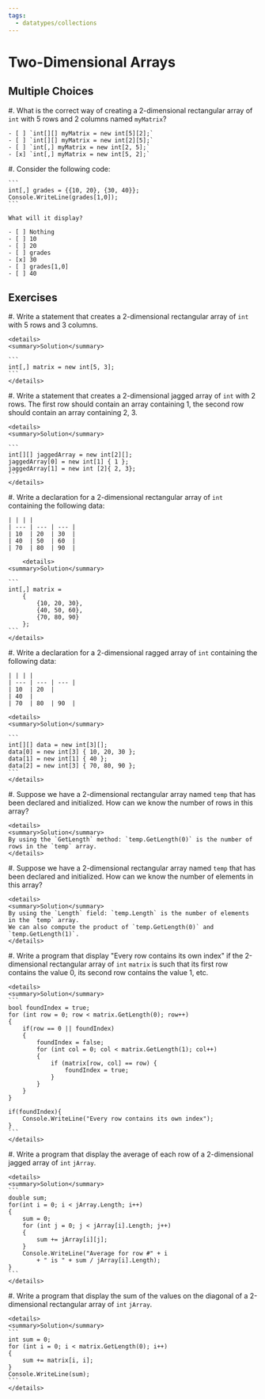 ```yaml
---
tags:
  - datatypes/collections
---
```


# Two-Dimensional Arrays

## Multiple Choices

#. What is the correct way of creating a 2-dimensional rectangular array of `int` with 5 rows and 2 columns named `myMatrix`?

    - [ ] `int[][] myMatrix = new int[5][2];`
    - [ ] `int[][] myMatrix = new int[2][5];`
    - [ ] `int[,] myMatrix = new int[2, 5];`
    - [x] `int[,] myMatrix = new int[5, 2];`

#. Consider the following code:

    ```
    int[,] grades = {{10, 20}, {30, 40}};
    Console.WriteLine(grades[1,0]);
    ```

    What will it display?
    
    - [ ] Nothing
    - [ ] 10
    - [ ] 20
    - [ ] grades
    - [x] 30
    - [ ] grades[1,0]
    - [ ] 40


## Exercises

#. Write a statement that creates a 2-dimensional rectangular array of `int` with 5 rows and 3 columns.

    <details>
    <summary>Solution</summary>

    ```
    int[,] matrix = new int[5, 3];
    ```
    </details>

#. Write a statement that creates a 2-dimensional jagged array of `int` with 2 rows. The first row should contain an array containing 1, the second row should contain an array containing 2, 3.

    <details>
    <summary>Solution</summary>

    ```
    int[][] jaggedArray = new int[2][];
    jaggedArray[0] = new int[1] { 1 };
    jaggedArray[1] = new int [2]{ 2, 3};
    ```
    </details>


#. Write a declaration for a 2-dimensional rectangular array of `int` containing the following data:

    | | | | 
    | --- | --- | --- | 
    | 10  | 20  | 30  |
    | 40  | 50  | 60  | 
    | 70  | 80  | 90  | 
    
        <details>
    <summary>Solution</summary>

    ```
    int[,] matrix =
        {
            {10, 20, 30},
            {40, 50, 60},
            {70, 80, 90}
        };
    ```
    </details>

#. Write a declaration for a 2-dimensional ragged array of `int` containing the following data:

    | | | | 
    | --- | --- | --- | 
    | 10  | 20  | 
    | 40  |
    | 70  | 80  | 90  | 
    
    <details>
    <summary>Solution</summary>

    ```
    int[][] data = new int[3][];
    data[0] = new int[3] { 10, 20, 30 };
    data[1] = new int[1] { 40 };
    data[2] = new int[3] { 70, 80, 90 };
    ```
    </details>


#. Suppose we have a 2-dimensional rectangular array named `temp` that has been declared and initialized. How can we know the number of rows in this array?
    
    <details>
    <summary>Solution</summary>
    By using the `GetLength` method: `temp.GetLength(0)` is the number of rows in the `temp` array.
    </details>
    
#. Suppose we have a 2-dimensional rectangular array named `temp` that has been declared and initialized. How can we know the number of elements in this array?
    
    <details>
    <summary>Solution</summary>
    By using the `Length` field: `temp.Length` is the number of elements in the `temp` array.
    We can also compute the product of `temp.GetLength(0)` and `temp.GetLength(1)`.
    </details>

#. Write a program that display "Every row contains its own index" if the 2-dimensional rectangular array of `int` `matrix` is such that its first row contains the value 0, its second row contains the value 1, etc.

    <details>
    <summary>Solution</summary>
    ```
    bool foundIndex = true;
    for (int row = 0; row < matrix.GetLength(0); row++)
    {
        if(row == 0 || foundIndex)
        {
            foundIndex = false;
            for (int col = 0; col < matrix.GetLength(1); col++)
            {
                if (matrix[row, col] == row) {
                    foundIndex = true;
                }
            }
        }
    }

    if(foundIndex){
        Console.WriteLine("Every row contains its own index");
    }
    ```
    </details>

#. Write a program that display the average of each row of a 2-dimensional jagged array of `int` `jArray`.

    <details>
    <summary>Solution</summary>
    ```
    double sum;
    for(int i = 0; i < jArray.Length; i++)
    {
        sum = 0;
        for (int j = 0; j < jArray[i].Length; j++)
        {
            sum += jArray[i][j];
        }
        Console.WriteLine("Average for row #" + i
            + " is " + sum / jArray[i].Length);
    }
    ```
    </details>

#. Write a program that display the sum of the values on the diagonal of a 2-dimensional rectangular array of `int` `jArray`.

    <details>
    <summary>Solution</summary>
    ```
    int sum = 0;
    for (int i = 0; i < matrix.GetLength(0); i++)
    {
        sum += matrix[i, i];
    }
    Console.WriteLine(sum);
    ```
    </details>
